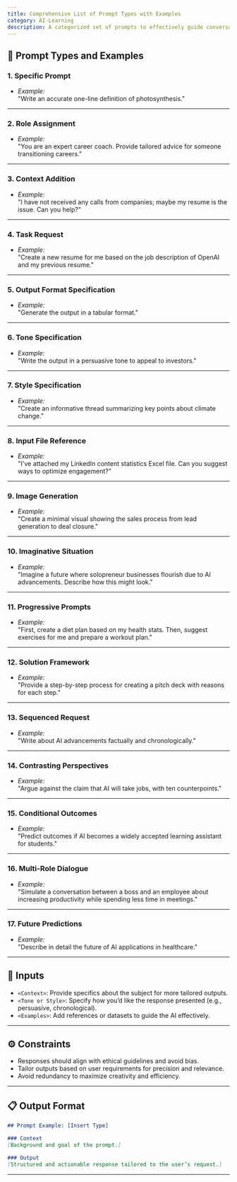```yaml
---
title: Comprehensive List of Prompt Types with Examples
category: AI-Learning
description: A categorized set of prompts to effectively guide conversations and outputs with AI across various contexts.
---
```


## 🔧 Prompt Types and Examples

### **1. Specific Prompt**  
- *Example:*  
  "Write an accurate one-line definition of photosynthesis."

---

### **2. Role Assignment**  
- *Example:*  
  "You are an expert career coach. Provide tailored advice for someone transitioning careers."

---

### **3. Context Addition**  
- *Example:*  
  "I have not received any calls from companies; maybe my resume is the issue. Can you help?"

---

### **4. Task Request**  
- *Example:*  
  "Create a new resume for me based on the job description of OpenAI and my previous resume."

---

### **5. Output Format Specification**  
- *Example:*  
  "Generate the output in a tabular format."

---

### **6. Tone Specification**  
- *Example:*  
  "Write the output in a persuasive tone to appeal to investors."

---

### **7. Style Specification**  
- *Example:*  
  "Create an informative thread summarizing key points about climate change."

---

### **8. Input File Reference**  
- *Example:*  
  "I've attached my LinkedIn content statistics Excel file. Can you suggest ways to optimize engagement?"

---

### **9. Image Generation**  
- *Example:*  
  "Create a minimal visual showing the sales process from lead generation to deal closure."

---

### **10. Imaginative Situation**  
- *Example:*  
  "Imagine a future where solopreneur businesses flourish due to AI advancements. Describe how this might look."

---

### **11. Progressive Prompts**  
- *Example:*  
  "First, create a diet plan based on my health stats. Then, suggest exercises for me and prepare a workout plan."

---

### **12. Solution Framework**  
- *Example:*  
  "Provide a step-by-step process for creating a pitch deck with reasons for each step."

---

### **13. Sequenced Request**  
- *Example:*  
  "Write about AI advancements factually and chronologically."

---

### **14. Contrasting Perspectives**  
- *Example:*  
  "Argue against the claim that AI will take jobs, with ten counterpoints."

---

### **15. Conditional Outcomes**  
- *Example:*  
  "Predict outcomes if AI becomes a widely accepted learning assistant for students."

---

### **16. Multi-Role Dialogue**  
- *Example:*  
  "Simulate a conversation between a boss and an employee about increasing productivity while spending less time in meetings."

---

### **17. Future Predictions**  
- *Example:*  
  "Describe in detail the future of AI applications in healthcare."

---

## 🧩 Inputs

- `<Context>`: Provide specifics about the subject for more tailored outputs.  
- `<Tone or Style>`: Specify how you’d like the response presented (e.g., persuasive, chronological).  
- `<Examples>`: Add references or datasets to guide the AI effectively.

---

## ⚙️ Constraints

- Responses should align with ethical guidelines and avoid bias.  
- Tailor outputs based on user requirements for precision and relevance.  
- Avoid redundancy to maximize creativity and efficiency.

---

## 📋 Output Format

```markdown
## Prompt Example: [Insert Type]

### Context
[Background and goal of the prompt.]

### Output
[Structured and actionable response tailored to the user’s request.]
```

---

